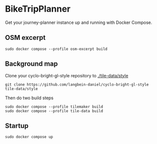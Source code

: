 # BikeTripPlanner

Get your journey-planner instance up and running with Docker Compose.

## OSM excerpt

```shell
sudo docker compose --profile osm-excerpt build
```

## Background map

Clone your cyclo-bright-gl-style repository to [./tile-data/style](tile-data/style)

```shell
git clone https://github.com/langbein-daniel/cyclo-bright-gl-style tile-data/style
```

Then do two build steps

```shell
sudo docker compose --profile tilemaker build
sudo docker compose --profile tile-data build
```

## Startup

```shell
sudo docker compose up
```
